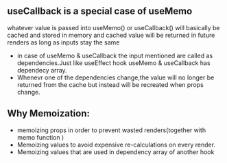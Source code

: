 ## useCallback is a special case of useMemo

whatever value is passed into useMemo() or useCallback() will basically be cached and stored in memory and cached value will be returned in future renders as long as inputs stay the same

- in case of useMemo & useCallback the input mentioned are called as dependencies.Just like useEffect hook useMemo & useCallback has dependecy array.
- Whenevr one of the dependencies change,the value will no longer be returned from the cache but instead will be recreated when props change.

## Why Memoization:

- memoizing props in order to prevent wasted renders(together with memo function )
- Memoizing values to avoid expensive re-calculations on every render.
- Memoizing values that are used in dependency array of another hook
